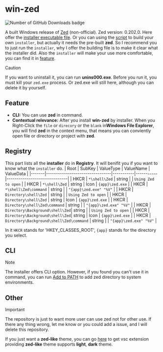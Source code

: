 # win-zed

![Number of GitHub Downloads badge](https://img.shields.io/github/downloads/gzqccnu/win-zed/total?color=pink&label=GitHub%20Downloads)

A built Windows release of [Zed](https://github.com/zed-industries/zed) (non-official). Zed version: 0.202.0. Here offer the [installer executable file](https://github.com/gzqccnu/win-zed/releases/download/0.1.0/win-zed-setup.exe). Or you can using the [script](./win-zed-setup.iss) to build your own `installer`, but actually it needs the pre-built **zed**. So I recommend you to just run the `installer`, why I offer the building file is to make it clear what the installer did. Also the `installer` will make your use more comfortable, you can find it in [feature](#feature).

> [!Caution]
> If you want to uninstall it, you can run **unins000.exe**. Before you run it, you must kill your `zed.exe` process. Or zed.exe will still here, although you can delete it by yourself.

## Feature
- **CLI:**
You can use **zed** in command.
- **Contextual relevance:**
After you install **win-zed** by installer. When you Right-Click the `file` or `direcory` or the `blank` in**Windows File Explorer**, you will find **zed** in the context menu, that means you can conviently open file or directory or project with **zed**.

## Registry
This part lists all the **installer** do in **Registry**. It will benifit you if you want to know what the `installer` do.
| Root  | SubKey                          | ValueType | ValueName | ValueData                     |
|-------|---------------------------------|-----------|-----------|-------------------------------|
| HKCR  | `*\shell\Zed`                   | string    |           | `Using Zed to open`           |
| HKCR  | `*\shell\Zed`                   | string    | Icon      | `{app}\zed.exe`               |
| HKCR  | `*\shell\Zed\command`           | string    |           | `"{app}\zed.exe" "%V"`        |
| HKCR  | `Directory\shell\Zed`           | string    |           | `Using Zed to open`           |
| HKCR  | `Directory\shell\Zed`           | string    | Icon      | `{app}\zed.exe`               |
| HKCR  | `Directory\shell\Zed\command`   | string    |           | `"{app}\zed.exe" "%V"`        |
| HKCR  | `Directory\Background\shell\Zed`| string    |           | `Using Zed to open`           |
| HKCR  | `Directory\Background\shell\Zed`| string    | Icon      | `{app}\zed.exe`               |
| HKCR  | `Directory\Background\shell\Zed\command` | string |         | `"{app}\zed.exe" "%V"`    |


In it `HKCR` stands for 'HKEY_CLASSES_ROOT', `{app}` stands for the directory you select.

## CLI
> [!Note]
> The installer offers CLI option. However, if you found you can't use it in command, you can run [Add to PATH](./AddZedPATH.bat) to add zed directory to system environments.

## Other
> [!Important]
> The repository is just to want more user can use zed not for other use. If there any thing wrong, let me know or you could add a issue, and I will delete this repository.

If you just want a **zed-like** theme, you can go [here](https://github.com/gzqccnu/zed-one-theme-vsc) to get vsc extension providing **zed-like** theme supports **light**, **dark** theme.